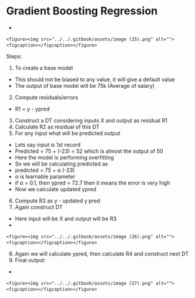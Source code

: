 # Gradient Boosting Regression

*

    <figure><img src="../../.gitbook/assets/image (25).png" alt=""><figcaption></figcaption></figure>

Steps:

1. To create a base model

* This should not be biased to any value, it will give a default value
* The output of base model will be 75k (Average of salary)

2. Compute residuals/errors

* R1 = y - ypred

3. Construct a DT considering inputs X and output as residual R1
4. Calculate R2 as residual of this DT
5. For any input what will be predicted output

* Lets say input is 1st record
* Predicted = 75 + (-23) = 52 which is almost the output of 50
* Here the model is performing overfitting
* So we will be calculating predicted as&#x20;
* predicted = 75 + α (-23)
* α is learnable parameter
* if α = 0.1, then ypred = 72.7 then it means the error is very high
* Now we calculate updated ypred

6. Compute R3 as y - updated y pred
7. Again construct DT

* Here input will be X and output will be R3
*

    <figure><img src="../../.gitbook/assets/image (26).png" alt=""><figcaption></figcaption></figure>

8. Again we will calculate ypred, then calculate R4 and construct next DT
9. Final output:

*

    <figure><img src="../../.gitbook/assets/image (27).png" alt=""><figcaption></figcaption></figure>

